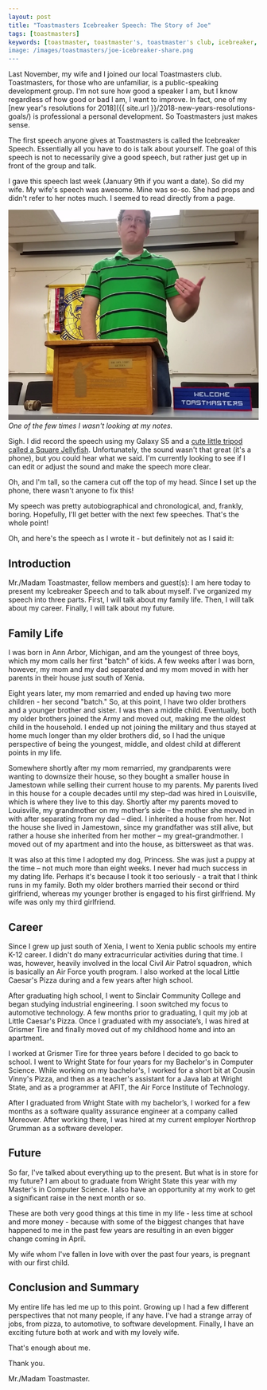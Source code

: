 ```yaml
---
layout: post
title: "Toastmasters Icebreaker Speech: The Story of Joe"
tags: [toastmasters]
keywords: [toastmaster, toastmaster's, toastmaster's club, icebreaker, icebreaker speech, toastmaster's icebreaker speech]
image: /images/toastmasters/joe-icebreaker-share.png
---
```


Last November, my wife and I joined our local Toastmasters club. Toastmasters, for those who are unfamiliar, is a public-speaking development group. I'm not sure how good a speaker I am, but I know regardless of how good or bad I am, I want to improve. In fact, one of my [new year's resolutions for 2018]({{ site.url }}/2018-new-years-resolutions-goals/) is professional a personal development. So Toastmasters just makes sense.

The first speech anyone gives at Toastmasters is called the Icebreaker Speech. Essentially all you have to do is talk about yourself. The goal of this speech is not to necessarily give a good speech, but rather just get up in front of the group and talk.

I gave this speech last week (January 9th if you want a date). So did my wife. My wife's speech was awesome. Mine was so-so. She had props and didn't refer to her notes much. I seemed to read directly from a page.

![One of the few times I wasn't looking at my notes.](/images/toastmasters/joe-icebreaker.png)
*One of the few times I wasn't looking at my notes.*

Sigh. I did record the speech using my Galaxy S5 and a [cute little tripod called a Square Jellyfish](https://www.amazon.com/Square-Jellyfish-Tripod-Mount-Long/dp/B01LYGH7XN/?tag=hendrixjoseph-20). Unfortunately, the sound wasn't that great (it's a phone), but you could hear what we said. I'm currently looking to see if I can edit or adjust the sound and make the speech more clear.

Oh, and I'm tall, so the camera cut off the top of my head. Since I set up the phone, there wasn't anyone to fix this!

My speech was pretty autobiographical and chronological, and, frankly, boring. Hopefully, I'll get better with the next few speeches. That's the whole point!

Oh, and here's the speech as I wrote it - but definitely not as I said it:

## Introduction

Mr./Madam Toastmaster, fellow members and guest(s):
I am here today to present my Icebreaker Speech and to talk about myself. I've organized my speech into three parts. First, I will talk about my family life. Then, I will talk about my career. Finally, I will talk about my future.

## Family Life

I was born in Ann Arbor, Michigan, and am the youngest of three boys, which my mom calls her first "batch" of kids. A few weeks after I was born, however, my mom and my dad separated and my mom moved in with her parents in their house just south of Xenia.

Eight years later, my mom remarried and ended up having two more children - her second "batch." So, at this point, I have two older brothers and a younger brother and sister. I was then a middle child.
Eventually, both my older brothers joined the Army and moved out, making me the oldest child in the household. I ended up not joining the military and thus stayed at home much longer than my older brothers did, so I had the unique perspective of being the youngest, middle, and oldest child at different points in my life.

Somewhere shortly after my mom remarried, my grandparents were wanting to downsize their house, so they bought a smaller house in Jamestown while selling their current house to my parents. My parents lived in this house for a couple decades until my step-dad was hired in Louisville, which is where they live to this day.
Shortly after my parents moved to Louisville, my grandmother on my mother’s side – the mother she moved in with after separating from my dad – died. I inherited a house from her. Not the house she lived in Jamestown, since my grandfather was still alive, but rather a house she inherited from her mother – my great-grandmother. I moved out of my apartment and into the house, as bittersweet as that was.

It was also at this time I adopted my dog, Princess. She was just a puppy at the time – not much more than eight weeks.
I never had much success in my dating life. Perhaps it's because I took it too seriously - a trait that I think runs in my family. Both my older brothers married their second or third girlfriend, whereas my younger brother is engaged to his first girlfriend. My wife was only my third girlfriend.

## Career

Since I grew up just south of Xenia, I went to Xenia public schools my entire K-12 career. I didn't do many extracurricular activities during that time. I was, however, heavily involved in the local Civil Air Patrol squadron, which is basically an Air Force youth program. I also worked at the local Little Caesar's Pizza during and a few years after high school.

After graduating high school, I went to Sinclair Community College and began studying industrial engineering. I soon switched my focus to automotive technology. A few months prior to graduating, I quit my job at Little Caesar's Pizza. Once I graduated with my associate’s, I was hired at Grismer Tire and finally moved out of my childhood home and into an apartment.

I worked at Grismer Tire for three years before I decided to go back to school. I went to Wright State for four years for my Bachelor's in Computer Science. While working on my bachelor's, I worked for a short bit at Cousin Vinny's Pizza, and then as a teacher's assistant for a Java lab at Wright State, and as a programmer at AFIT, the Air Force Institute of Technology.

After I graduated from Wright State with my bachelor’s, I worked for a few months as a software quality assurance engineer at a company called Moreover. After working there, I was hired at my current employer Northrop Grumman as a software developer.

## Future

So far, I've talked about everything up to the present. But what is in store for my future? I am about to graduate from Wright State this year with my Master's in Computer Science. I also have an opportunity at my work to get a significant raise in the next month or so.

These are both very good things at this time in my life - less time at school and more money - because with some of the biggest changes that have happened to me in the past few years are resulting in an even bigger change coming in April.

My wife whom I've fallen in love with over the past four years, is pregnant with our first child.

## Conclusion and Summary

My entire life has led me up to this point. Growing up I had a few different perspectives that not many people, if any have. I've had a strange array of jobs, from pizza, to automotive, to software development. Finally, I have an exciting future both at work and with my lovely wife.

That's enough about me.

Thank you.

Mr./Madam Toastmaster.
